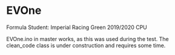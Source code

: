 # EVOne
Formula Student: Imperial Racing Green 2019/2020 CPU

EVOne.ino in master works, as this was used during the test.
The clean_code class is under construction and requires some time.
